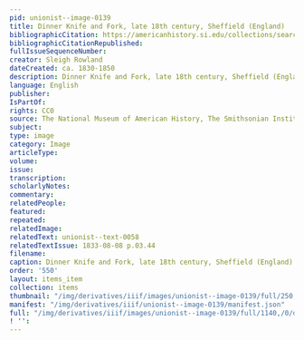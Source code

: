 ```yaml
---
pid: unionist--image-0139
title: Dinner Knife and Fork, late 18th century, Sheffield (England)
bibliographicCitation: https://americanhistory.si.edu/collections/search/object/nmah_323832
bibliographicCitationRepublished: 
fullIssueSequenceNumber: 
creator: Sleigh Rowland
dateCreated: ca. 1830-1850
description: Dinner Knife and Fork, late 18th century, Sheffield (England)
language: English
publisher: 
IsPartOf: 
rights: CC0
source: The National Museum of American History, The Smithsonian Institute
subject: 
type: image
category: Image
articleType: 
volume: 
issue: 
transcription: 
scholarlyNotes: 
commentary: 
relatedPeople: 
featured: 
repeated: 
relatedImage: 
relatedText: unionist--text-0058
relatedTextIssue: 1833-08-08 p.03.44
filename: 
caption: Dinner Knife and Fork, late 18th century, Sheffield (England)
order: '550'
layout: items_item
collection: items
thumbnail: "/img/derivatives/iiif/images/unionist--image-0139/full/250,/0/default.jpg"
manifest: "/img/derivatives/iiif/unionist--image-0139/manifest.json"
full: "/img/derivatives/iiif/images/unionist--image-0139/full/1140,/0/default.jpg"
! '': 
---
```

